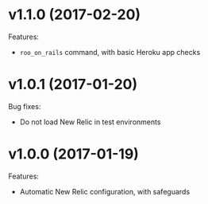 # v1.1.0 (2017-02-20)

Features:

- `roo_on_rails` command, with basic Heroku app checks

# v1.0.1 (2017-01-20)

Bug fixes:

- Do not load New Relic in test environments

# v1.0.0 (2017-01-19)

Features:

- Automatic New Relic configuration, with safeguards

